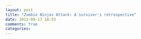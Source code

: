 ```yaml
---
layout: post
title: "Zombie Ninjas Attack: A survivor's retrospective"
date: 2013-09-17 18:53
comments: true
categories: 
---
```

